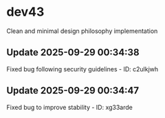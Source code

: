 # dev43
Clean and minimal design philosophy implementation

## Update 2025-09-29 00:34:38
Fixed bug following security guidelines - ID: c2ulkjwh


## Update 2025-09-29 00:34:47
Fixed bug to improve stability - ID: xg33arde

